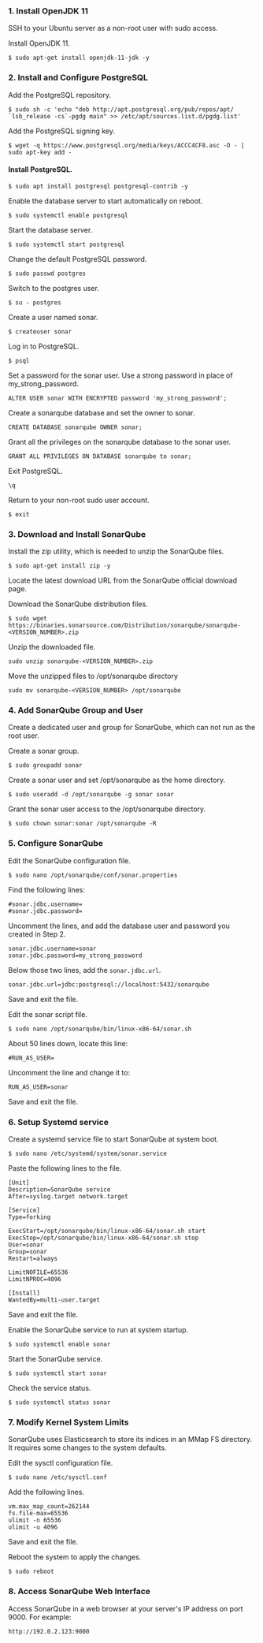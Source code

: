 ### 1. Install OpenJDK 11

SSH to your Ubuntu server as a non-root user with sudo access.

Install OpenJDK 11.
```
$ sudo apt-get install openjdk-11-jdk -y
```
### 2. Install and Configure PostgreSQL

Add the PostgreSQL repository.
```
$ sudo sh -c 'echo "deb http://apt.postgresql.org/pub/repos/apt/ `lsb_release -cs`-pgdg main" >> /etc/apt/sources.list.d/pgdg.list'
```
Add the PostgreSQL signing key.
```
$ wget -q https://www.postgresql.org/media/keys/ACCC4CF8.asc -O - | sudo apt-key add -
```
#### Install PostgreSQL.

```
$ sudo apt install postgresql postgresql-contrib -y
```
Enable the database server to start automatically on reboot.

```
$ sudo systemctl enable postgresql
```
Start the database server.
```
$ sudo systemctl start postgresql
```
Change the default PostgreSQL password.
```
$ sudo passwd postgres
```
Switch to the postgres user.
```
$ su - postgres
```
Create a user named sonar.
```
$ createuser sonar
```
Log in to PostgreSQL.
```
$ psql
```
Set a password for the sonar user. Use a strong password in place of my_strong_password.
```
ALTER USER sonar WITH ENCRYPTED password 'my_strong_password';
```
Create a sonarqube database and set the owner to sonar.
```
CREATE DATABASE sonarqube OWNER sonar;
```
Grant all the privileges on the sonarqube database to the sonar user.
```
GRANT ALL PRIVILEGES ON DATABASE sonarqube to sonar;
```
Exit PostgreSQL.
```
\q
```
Return to your non-root sudo user account.
```
$ exit
```

### 3. Download and Install SonarQube

Install the zip utility, which is needed to unzip the SonarQube files.
```
$ sudo apt-get install zip -y
```
Locate the latest download URL from the SonarQube official download page.

Download the SonarQube distribution files.
```
$ sudo wget https://binaries.sonarsource.com/Distribution/sonarqube/sonarqube-<VERSION_NUMBER>.zip
```
Unzip the downloaded file.
```
sudo unzip sonarqube-<VERSION_NUMBER>.zip
```
Move the unzipped files to /opt/sonarqube directory
```
sudo mv sonarqube-<VERSION_NUMBER> /opt/sonarqube
```
### 4. Add SonarQube Group and User

Create a dedicated user and group for SonarQube, which can not run as the root user.

Create a sonar group.
```
$ sudo groupadd sonar
```
Create a sonar user and set /opt/sonarqube as the home directory.
```
$ sudo useradd -d /opt/sonarqube -g sonar sonar
```
Grant the sonar user access to the /opt/sonarqube directory.
```
$ sudo chown sonar:sonar /opt/sonarqube -R
```
### 5. Configure SonarQube


Edit the SonarQube configuration file.
```
$ sudo nano /opt/sonarqube/conf/sonar.properties
```
Find the following lines:
```
#sonar.jdbc.username=
#sonar.jdbc.password=
```
Uncomment the lines, and add the database user and password you created in Step 2.
```
sonar.jdbc.username=sonar
sonar.jdbc.password=my_strong_password
```
Below those two lines, add the ```sonar.jdbc.url```.
```
sonar.jdbc.url=jdbc:postgresql://localhost:5432/sonarqube
```
Save and exit the file.

Edit the sonar script file.
```
$ sudo nano /opt/sonarqube/bin/linux-x86-64/sonar.sh
```
About 50 lines down, locate this line:
```
#RUN_AS_USER=
```
Uncomment the line and change it to:
```
RUN_AS_USER=sonar
```
Save and exit the file.

### 6. Setup Systemd service

Create a systemd service file to start SonarQube at system boot.
```
$ sudo nano /etc/systemd/system/sonar.service
```
Paste the following lines to the file.
```
[Unit]
Description=SonarQube service
After=syslog.target network.target

[Service]
Type=forking

ExecStart=/opt/sonarqube/bin/linux-x86-64/sonar.sh start
ExecStop=/opt/sonarqube/bin/linux-x86-64/sonar.sh stop
User=sonar
Group=sonar
Restart=always

LimitNOFILE=65536
LimitNPROC=4096

[Install]
WantedBy=multi-user.target
```
Save and exit the file.

Enable the SonarQube service to run at system startup.
```
$ sudo systemctl enable sonar
```
Start the SonarQube service.
```
$ sudo systemctl start sonar
```
Check the service status.
```
$ sudo systemctl status sonar
```
### 7. Modify Kernel System Limits

SonarQube uses Elasticsearch to store its indices in an MMap FS directory. It requires some changes to the system defaults.

Edit the sysctl configuration file.
```
$ sudo nano /etc/sysctl.conf
```
Add the following lines.
```
vm.max_map_count=262144
fs.file-max=65536
ulimit -n 65536
ulimit -u 4096
```
Save and exit the file.

Reboot the system to apply the changes.
```
$ sudo reboot
```
### 8. Access SonarQube Web Interface

Access SonarQube in a web browser at your server's IP address on port 9000. For example:

```
http://192.0.2.123:9000
```
